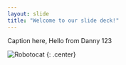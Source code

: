 ```yaml
---
layout: slide
title: "Welcome to our slide deck!"
---
```


Caption here, Hello from Danny 123

![Robotocat](https://octodex.github.com/images/Robotocat.png)
{: .center}
